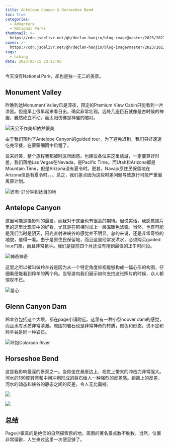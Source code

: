 ```yaml
---
title: Antelope Canyon & Horseshoe Bend
toc: true
categories:
  - Adventure
  - National Parks
thumbnail: >-
  https://cdn.jsdelivr.net/gh/declan-haojin/blog-image@master/2023/202303260328089.webp
cover: >-
  https://cdn.jsdelivr.net/gh/declan-haojin/blog-image@master/2023/202303260328089.webp
tags:
  - hiking
date: 2023-03-15 23:13:05
---
```


今天没有National Park，却也是独一无二的美景。

<!--more-->

## Monument Valley

昨晚到达Monument Valley已是深夜，预定的Premium View Cabin只能看到一片漆黑。但是早上很早起来看日出，确实非常壮观。远处几座巨石就像是古时候的神庙，巍然屹立不动，而太阳仿佛是神庙的陪衬。

![天公不作美却依然很美](https://cdn.jsdelivr.net/gh/declan-haojin/blog-image@master/2023/202303260332501.webp)

由于我们预约了Antelope Canyon的guided tour，为了避免迟到，我们只好速速吃完早餐，在蒙蒙细雨中启程了。

说来好笑，整个旅程我都被时区所困惑。也建议各位来这里旅游，一定要算好时差。我们落地Las Vegas在Nevada，是Pacific Time。而Utah和Arizona都是Mountain Time，但是Arizona没有夏令时。更甚，Navajo原住民保留地在Arizona但是有夏令时。。。总之，我们差点因为这些时差问题导致旅行可能严重偏离原计划。

![还有-21分钟到达目的地](https://cdn.jsdelivr.net/gh/declan-haojin/blog-image@master/2023/202303260337254.webp)

## Antelope Canyon

这里可能是摄影师的最爱，而我对于这里也有很高的期待。但说实话，我感觉照片里的这里比现实中的好看，尤其是在照相时加上一层温暖色滤镜。当然，也有可能是我们当时是阴天，阳光直射进峡谷的感觉并不明显。总的来说，还是非常奇特的地貌，值得一看。由于是原住民保留地，而且这里经常发洪水，必须购买guided tour门票，而且非常抢手。我们是提前四个月还没有抢到最佳的正午时间段。

![神奇神奇](https:/cdn.jsdelivr.net/gh/declan-haojin/blog-image@master/2023/202303260350154.webp)

这里之所以被叫做羚羊谷是因为从一个特定角度仰视能够构成一幅心形的构图，仔细看便能看到羚羊的两个角。当导游向我们展示如何去拍这张照片的时候，众人都惊叹不已。

![爱心](https://cdn.jsdelivr.net/gh/declan-haojin/blog-image@master/2023/202303260342642.webp)

## Glenn Canyon Dam

羚羊谷包括这个大坝，都在page小镇附近。这里有一种小型hoover dam的感觉，而且水库水质非常清澈。周围的岩石也是非常神奇的材质，颜色和形态，说不定和羚羊谷是同一种岩石。

![环抱Colorado River](https://cdn.jsdelivr.net/gh/declan-haojin/blog-image@master/2023/202303260345660.webp)

## Horseshoe Bend

这是我影响最深的景观之一。当你坐在悬崖边上，视觉上带来的冲击力非常强大。河水的180度转弯和中间冲刷形成的巨石给人一种强烈的反差感。距离上的反差，河水的动态和峡谷的静态之间的反差，令人无比震撼。

![](https://cdn.jsdelivr.net/gh/declan-haojin/blog-image@master/2023/202303260346885.webp)

![](https://cdn.jsdelivr.net/gh/declan-haojin/blog-image@master/2023/202303260353048.webp)

## 总结

Page小镇真的是绝佳的自然探索目的地，周围的著名景点数不胜数。当然，位置非常偏僻，人生来过这里一次便足够了。
